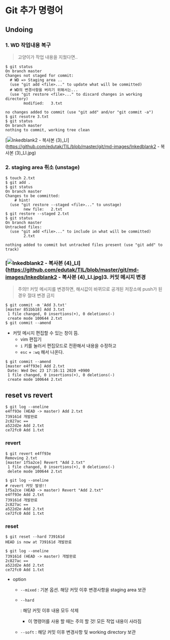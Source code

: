 # Git 추가 명령어

## Undoing

### 1. WD 작업내용 복구

> 고양이가 작업 내용을 지웠다면..

```
$ git status
On branch master
Changes not staged for commit:
  # WD => Staging area .. 
  (use "git add <file>..." to update what will be committed)
  # WD의 변경사항을 버리기 위해서는... 
  (use "git restore <file>..." to discard changes in working directory)
        modified:   3.txt

no changes added to commit (use "git add" and/or "git commit -a")
$ git resotre 3.txt
$ git status
On branch master
nothing to commit, working tree clean
```

[![Inkedblank2 - 복사본 (3)_LI](https://github.com/edutak/TIL/raw/master/git/md-images/Inkedblank2%20-%20%EB%B3%B5%EC%82%AC%EB%B3%B8%20(3)_LI.jpg)](https://github.com/edutak/TIL/blob/master/git/md-images/Inkedblank2 - 복사본 (3)_LI.jpg)

### 2. staging area 취소 (unstage)

```
$ touch 2.txt
$ git add .
$ git status
On branch master
Changes to be committed:
	# hint!
  (use "git restore --staged <file>..." to unstage)
        new file:   2.txt
$ git restore --staged 2.txt
$ git status
On branch master
Untracked files:
  (use "git add <file>..." to include in what will be committed)
        2.txt

nothing added to commit but untracked files present (use "git add" to track)
```

### [![Inkedblank2 - 복사본 (4)_LI](https://github.com/edutak/TIL/raw/master/git/md-images/Inkedblank2%20-%20%EB%B3%B5%EC%82%AC%EB%B3%B8%20(4)_LI.jpg)](https://github.com/edutak/TIL/blob/master/git/md-images/Inkedblank2 - 복사본 (4)_LI.jpg)3. 커밋 메시지 변경

> 주의!! 커밋 메시지를 변경하면, 해시값이 바뀌므로 공개된 저장소에 push가 된 경우 절대 변경 금지

```
$ git commit -m 'Add 3.txt'
[master 851bb18] Add 3.txt
 1 file changed, 0 insertions(+), 0 deletions(-)
 create mode 100644 2.txt
$ git commit --amend
```

- 커밋 메시지 편집할 수 있는 창이 뜸.
  - vim 편집기
  - `i` 키를 눌러서 편집모드로 전환해서 내용을 수정하고
  - `esc` + `:wq` 해서 나온다.

```
$ git commit --amend
[master e4ff93e] Add 2.txt
 Date: Wed Dec 23 17:16:11 2020 +0900
 1 file changed, 0 insertions(+), 0 deletions(-)
 create mode 100644 2.txt
```

## reset vs revert

```
$ git log --oneline
e4ff93e (HEAD -> master) Add 2.txt
739161d 개발완료
2c827ac ==
a522d2e Add 2.txt
ce72fc0 Add 1.txt
```

### revert

```
$ git revert e4ff93e
Removing 2.txt
[master 1f5a2ce] Revert "Add 2.txt"
 1 file changed, 0 insertions(+), 0 deletions(-)
 delete mode 100644 2.txt
 
$ git log --oneline
# revert 커밋 발생!!
1f5a2ce (HEAD -> master) Revert "Add 2.txt"
e4ff93e Add 2.txt
739161d 개발완료
2c827ac ==
a522d2e Add 2.txt
ce72fc0 Add 1.txt
```

### reset

```
$ git reset --hard 739161d
HEAD is now at 739161d 개발완료

$ git log --oneline
739161d (HEAD -> master) 개발완료
2c827ac ==
a522d2e Add 2.txt
ce72fc0 Add 1.txt
```

- option

  - `--mixed` : 기본 옵션. 해당 커밋 이후 변경사항을 staging area 보관

  - ```
    --hard
    ```

     

    : 해당 커밋 이후 내용 모두 삭제

    - 이 명령어를 사용 할 때는 주의 할 것! 모든 작업 내용이 사라짐

  - `--soft` : 해당 커밋 이후 변경사항 및 working directory 보관